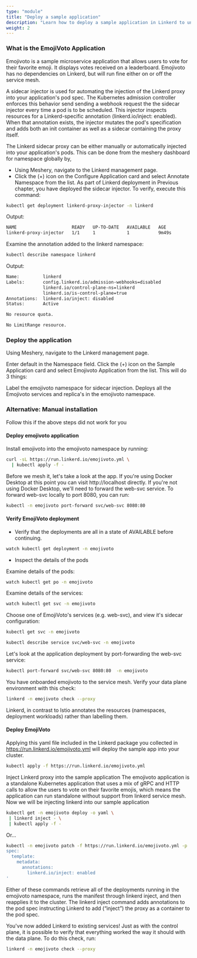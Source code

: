 ```yaml
---
type: "module"
title: "Deploy a sample application"
description: "Learn how to deploy a sample application in Linkerd to understand the service mesh capabilities."
weight: 2
---
```


### What is the EmojiVoto Application

Emojivoto is a sample microservice application that allows users to vote for their favorite emoji. It displays votes received on a leaderboard. Emojivoto has no dependencies on Linkerd, but will run fine either on or off the service mesh.

A sidecar injector is used for automating the injection of the Linkerd proxy into your application's pod spec. The Kubernetes admission controller enforces this behavior send sending a webhook request the the sidecar injector every time a pod is to be scheduled. This injector inspects resources for a Linkerd-specific annotation (linkerd.io/inject: enabled). When that annotation exists, the injector mutates the pod's specification and adds both an init container as well as a sidecar containing the proxy itself.

The Linkerd sidecar proxy can be either manually or automatically injected into your application's pods. This can be done from the meshery dashboard for namespace globally by,
- Using Meshery, navigate to the Linkerd management page.
- Click the (+) icon on the Configure Application card and select Annotate Namespace from the list.
As part of Linkerd deployment in Previous chapter, you have deployed the sidecar injector. To verify, execute this command:

```bash
kubectl get deployment linkerd-proxy-injector -n linkerd
```
Output:
```bash
NAME                     READY   UP-TO-DATE   AVAILABLE   AGE
linkerd-proxy-injector   1/1     1            1           9m49s
```

Examine the annotation added to the linkerd namespace:

```bash
kubectl describe namespace linkerd
```

Output:
```bash
Name:         linkerd
Labels:       config.linkerd.io/admission-webhooks=disabled
              linkerd.io/control-plane-ns=linkerd
              linkerd.io/is-control-plane=true
Annotations:  linkerd.io/inject: disabled
Status:       Active

No resource quota.

No LimitRange resource.
```


### Deploy the application
Using Meshery, navigate to the Linkerd management page.

Enter default in the Namespace field.
Click the (+) icon on the Sample Application card and select Emojivoto Application from the list.
This will do 3 things:

Label the emojivoto namespace for sidecar injection.
Deploys all the Emojivoto services and replica's in the emojivoto namespace.


### Alternative: Manual installation

Follow this if the above steps did not work for you

#### Deploy emojivoto application
Install emojivoto into the emojivoto namespace by running:

```bash
curl -sL https://run.linkerd.io/emojivoto.yml \
  | kubectl apply -f -
```

Before we mesh it, let's take a look at the app. If you're using Docker Desktop at this point you can visit http://localhost directly. If you're not using Docker Desktop, we'll need to forward the web-svc service. To forward web-svc locally to port 8080, you can run:
```bash
kubectl -n emojivoto port-forward svc/web-svc 8080:80
```

#### Verify EmojiVoto deployment
- Verify that the deployments are all in a state of AVAILABLE before continuing.

```bash
watch kubectl get deployment -n emojivoto
```

- Inspect the details of the pods

Examine details of the pods:

```bash
watch kubectl get po -n emojivoto
```
Examine details of the services:

```bash
watch kubectl get svc -n emojivoto
```

Choose one of EmojiVoto's services (e.g. web-svc), and view it's sidecar configuration:

```bash
kubectl get svc -n emojivoto

kubectl describe service svc/web-svc -n emojivoto
```
Let's look at the application deployment by port-forwarding the web-svc service:

```bash
kubectl port-forward svc/web-svc 8080:80  -n emojivoto
```
You have onboarded emojivoto to the service mesh. Verify your data plane environment with this check:

```bash
linkerd -n emojivoto check --proxy
```
Linkerd, in contrast to Istio annotates the resources (namespaces, deployment workloads) rather than labelling them.

#### Deploy EmojiVoto

Applying this yaml file included in the Linkerd package you collected in https://run.linkerd.io/emojivoto.yml will deploy the sample app into your cluster.

```bash
kubectl apply -f https://run.linkerd.io/emojivoto.yml
```
Inject Linkerd proxy into the sample application
The emojivoto application is a standalone Kubernetes application that uses a mix of gRPC and HTTP calls to allow the users to vote on their favorite emojis, which means the application can run standalone without support from linkerd service mesh. Now we will be injecting linkerd into our sample application

```bash 
kubectl get -n emojivoto deploy -o yaml \
 | linkerd inject - \
 | kubectl apply -f -
```
Or...


```bash
kubectl -n emojivoto patch -f https://run.linkerd.io/emojivoto.yml -p '
spec:
  template:
    metadata:
      annotations:
        linkerd.io/inject: enabled
'
```
Either of these commands retrieve all of the deployments running in the emojivoto namespace, runs the manifest through linkerd inject, and then reapplies it to the cluster. The linkerd inject command adds annotations to the pod spec instructing Linkerd to add (“inject”) the proxy as a container to the pod spec.

You've now added Linkerd to existing services! Just as with the control plane, it is possible to verify that everything worked the way it should with the data plane. To do this check, run:

```bash
linkerd -n emojivoto check --proxy
```
